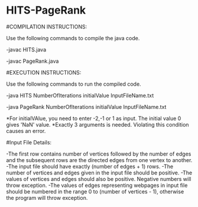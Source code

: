 # HITS-PageRank

#COMPILATION INSTRUCTIONS:

Use the following commands to compile the java code.

-javac HITS.java

-javac PageRank.java


#EXECUTION INSTRUCTIONS:

Use the following commands to run the compiled code.

-java HITS        NumberOfIterations   initialValue   InputFileName.txt

-java PageRank    NumberOfIterations   initialValue   InputFileName.txt


*For initialVAlue, you need to enter -2,-1 or 1 as input. The initial value 0 gives 'NaN' value.
*Exactly 3 arguments is needed. Violating this condition causes an error.


#Input File Details:

-The first row contains number of vertices followed by the number of edges and the subsequent rows are the directed edges from one vertex to another. 
-The input file should have exactly (number of edges + 1) rows.
-The number of vertices and edges given in the input file should be positive.
-The values of vertices and edges should also be positive. Negative numbers will throw exception.
-The values of edges representing webpages in input file should be numbered in the range 0 to (number of vertices - 1), otherwise the program will throw exception.
